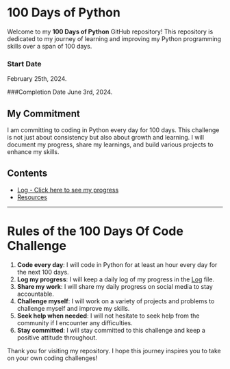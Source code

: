 # 100 Days of Python

Welcome to my **100 Days of Python** GitHub repository! This repository is dedicated to my journey of learning and improving my Python programming skills over a span of 100 days. 

### Start Date
February 25th, 2024.

###Completion Date
June 3rd, 2024.

## My Commitment

I am committing to coding in Python every day for 100 days. This challenge is not just about consistency but also about growth and learning. I will document my progress, share my learnings, and build various projects to enhance my skills.

## Contents

* [Log - Click here to see my progress](log.md)
* [Resources](resources.md)

---

# Rules of the 100 Days Of Code Challenge

1. **Code every day**: I will code in Python for at least an hour every day for the next 100 days.
2. **Log my progress**: I will keep a daily log of my progress in the [Log](log.md) file.
3. **Share my work**: I will share my daily progress on social media to stay accountable.
4. **Challenge myself**: I will work on a variety of projects and problems to challenge myself and improve my skills.
5. **Seek help when needed**: I will not hesitate to seek help from the community if I encounter any difficulties.
6. **Stay committed**: I will stay committed to this challenge and keep a positive attitude throughout.

Thank you for visiting my repository. I hope this journey inspires you to take on your own coding challenges!
